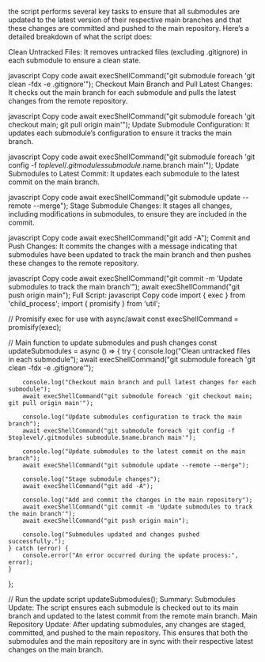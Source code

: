 the script performs several key tasks to ensure that all submodules are updated to the latest version of their respective main branches and that these changes are committed and pushed to the main repository. Here’s a detailed breakdown of what the script does:

Clean Untracked Files: It removes untracked files (excluding .gitignore) in each submodule to ensure a clean state.

javascript
Copy code
await execShellCommand("git submodule foreach 'git clean -fdx -e .gitignore'");
Checkout Main Branch and Pull Latest Changes: It checks out the main branch for each submodule and pulls the latest changes from the remote repository.

javascript
Copy code
await execShellCommand("git submodule foreach 'git checkout main; git pull origin main'");
Update Submodule Configuration: It updates each submodule’s configuration to ensure it tracks the main branch.

javascript
Copy code
await execShellCommand("git submodule foreach 'git config -f $toplevel/.gitmodules submodule.$name.branch main'");
Update Submodules to Latest Commit: It updates each submodule to the latest commit on the main branch.

javascript
Copy code
await execShellCommand("git submodule update --remote --merge");
Stage Submodule Changes: It stages all changes, including modifications in submodules, to ensure they are included in the commit.

javascript
Copy code
await execShellCommand("git add -A");
Commit and Push Changes: It commits the changes with a message indicating that submodules have been updated to track the main branch and then pushes these changes to the remote repository.

javascript
Copy code
await execShellCommand("git commit -m 'Update submodules to track the main branch'");
await execShellCommand("git push origin main");
Full Script:
javascript
Copy code
import { exec } from 'child_process';
import { promisify } from 'util';

// Promisify exec for use with async/await
const execShellCommand = promisify(exec);

// Main function to update submodules and push changes
const updateSubmodules = async () => {
    try {
        console.log("Clean untracked files in each submodule");
        await execShellCommand("git submodule foreach 'git clean -fdx -e .gitignore'");

        console.log("Checkout main branch and pull latest changes for each submodule");
        await execShellCommand("git submodule foreach 'git checkout main; git pull origin main'");

        console.log("Update submodules configuration to track the main branch");
        await execShellCommand("git submodule foreach 'git config -f $toplevel/.gitmodules submodule.$name.branch main'");

        console.log("Update submodules to the latest commit on the main branch");
        await execShellCommand("git submodule update --remote --merge");

        console.log("Stage submodule changes");
        await execShellCommand("git add -A");

        console.log("Add and commit the changes in the main repository");
        await execShellCommand("git commit -m 'Update submodules to track the main branch'");
        await execShellCommand("git push origin main");

        console.log("Submodules updated and changes pushed successfully.");
    } catch (error) {
        console.error("An error occurred during the update process:", error);
    }
};

// Run the update script
updateSubmodules();
Summary:
Submodules Update: The script ensures each submodule is checked out to its main branch and updated to the latest commit from the remote main branch.
Main Repository Update: After updating submodules, any changes are staged, committed, and pushed to the main repository.
This ensures that both the submodules and the main repository are in sync with their respective latest changes on the main branch.